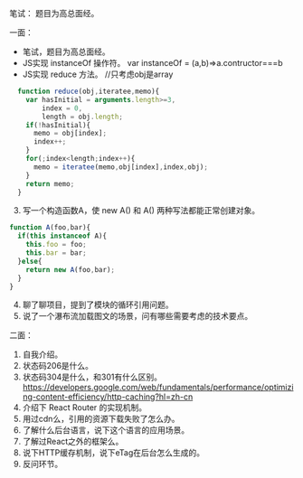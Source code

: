 笔试：
题目为高总面经。

一面：
- 笔试，题目为高总面经。
- JS实现 instanceOf 操作符。
  var instanceOf = (a,b)=>a.contructor===b
- JS实现 reduce 方法。
//只考虑obj是array
```javascript
  function reduce(obj,iteratee,memo){
    var hasInitial = arguments.length>=3,
        index = 0,
        length = obj.length;
    if(!hasInitial){
      memo = obj[index];
      index++;
    }
    for(;index<length;index++){
      memo = iteratee(memo,obj[index],index,obj);
    }
    return memo;
  }
```
3.   写一个构造函数A，使 new A() 和 A() 两种写法都能正常创建对象。
```javascript
function A(foo,bar){
  if(this instanceof A){
    this.foo = foo;
    this.bar = bar;
  }else{
    return new A(foo,bar);
  }
}
```
4.   聊了聊项目，提到了模块的循环引用问题。
5.   说了一个瀑布流加载图文的场景，问有哪些需要考虑的技术要点。

二面：
1.   自我介绍。
2.   状态码206是什么。
3.   状态码304是什么，和301有什么区别。
https://developers.google.com/web/fundamentals/performance/optimizing-content-efficiency/http-caching?hl=zh-cn
4.   介绍下 React Router 的实现机制。
5.   用过cdn么，引用的资源下载失败了怎么办。
6.   了解什么后台语言，说下这个语言的应用场景。
7.   了解过React之外的框架么。
8.   说下HTTP缓存机制，说下eTag在后台怎么生成的。
9.   反问环节。